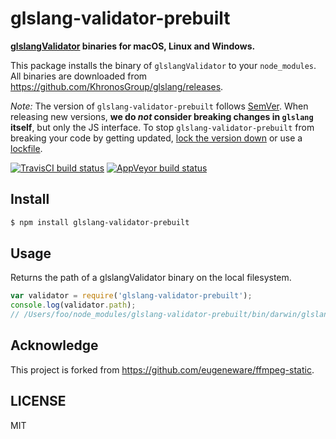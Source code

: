 # glslang-validator-prebuilt

**[glslangValidator](https://github.com/KhronosGroup/glslang) binaries for macOS, Linux and Windows.**

This package installs the binary of `glslangValidator` to your `node_modules`.
All binaries are downloaded from https://github.com/KhronosGroup/glslang/releases.

*Note:* The version of `glslang-validator-prebuilt` follows [SemVer](http://semver.org).
When releasing new versions, **we do *not* consider breaking changes in `glslang` itself**, but only the JS interface.
To stop `glslang-validator-prebuilt` from breaking your code by getting updated, [lock the version down](https://docs.npmjs.com/files/package.json#dependencies) or use a [lockfile](https://docs.npmjs.com/files/package-lock.json).

[![TravisCI build status](https://travis-ci.org/fand/glslang-validator-prebuilt.svg?branch=master)](http://travis-ci.org/fand/glslang-validator-prebuilt)
[![AppVeyor build status](https://ci.appveyor.com/api/projects/status/32r7s2skrgm9ubva?svg=true)](https://ci.appveyor.com/project/fand/glslang-validator-prebuilt)


## Install

``` bash
$ npm install glslang-validator-prebuilt
```

## Usage

Returns the path of a glslangValidator binary on the local filesystem.

``` js
var validator = require('glslang-validator-prebuilt');
console.log(validator.path);
// /Users/foo/node_modules/glslang-validator-prebuilt/bin/darwin/glslangValidator
```

## Acknowledge

This project is forked from https://github.com/eugeneware/ffmpeg-static.

## LICENSE

MIT
